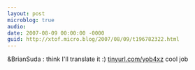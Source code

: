 ```yaml
---
layout: post
microblog: true
audio: 
date: 2007-08-09 00:00:00 -0000
guid: http://xtof.micro.blog/2007/08/09/t196782322.html
---
```

&amp;BrianSuda : think I'll translate it :) [tinyurl.com/yob4xz](http://tinyurl.com/yob4xz) cool job
